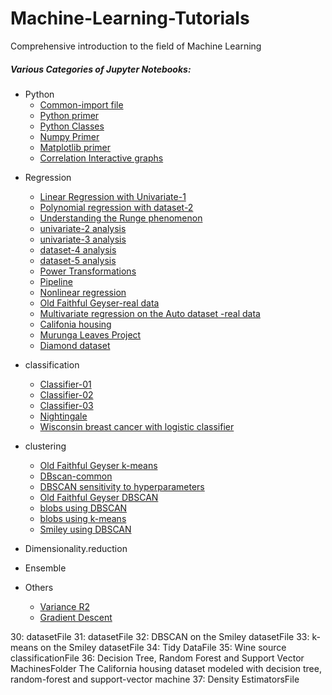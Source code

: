 # Machine-Learning-Tutorials

Comprehensive introduction to the field of Machine Learning

##### Various Categories of Jupyter Notebooks:

* Python
	- [Common-import file](notebook/common-imports.ipynb)
	- [Python primer](notebook/python/pythonBasic.ipynb)
	- [Python Classes](notebook/python/oop/object-oriented-python.ipynb)
	- [Numpy Primer](notebook/python/numpy.ipynb)
	- [Matplotlib primer](notebook/python/matplotlib.ipynb)
	- [Correlation Interactive graphs](notebook/python/correlation/README.md)
- Regression
	- [Linear Regression with Univariate-1](notebook/regression-01-univariate-1.ipynb)	
	- [Polynomial regression with dataset-2](notebook/regression-02-dataset-2.ipynb) 
	- [Understanding the Runge phenomenon](notebook/regression-03-runge-phenomenon-dataset-3.ipynb)	
	- [univariate-2 analysis](notebook/regression-04-univariate-2.ipynb)	
	- [univariate-3 analysis](notebook/regression-05-univariate-3.ipynb)
	- [dataset-4 analysis](notebook/regression-06-dataset-4.ipynb)
	- [dataset-5 analysis](notebook/regression-07-dataset-5.ipynb)
	- [Power Transformations](notebook/regression-08-power-transforms.ipynb	)
	- [Pipeline](notebook/regression-09-pipeline.ipynb)
	- [Nonlinear regression](notebook/regression-10-non-linear-regression.ipynb)
	- [Old Faithful Geyser-real data](notebook/regression-11-old-faithful-geyser.ipynb)
	- [Multivariate regression on the Auto dataset -real data](notebook/regression-12-auto-mpg.ipynb)
	- [Califonia housing](notebook/regression-13-california-housing.ipynb)
	- [Murunga Leaves Project](notebook/regression-14-moringa-leaf.ipynb)
	- [Diamond dataset](notebook/regression-15-diamond.ipynb)
	 
	 
- classification
	- [Classifier-01](notebook/classifier/classifier-01-classifier-1.ipynb)
	- [Classifier-02](notebook/classifier/classifier-02-classifier-2.ipynb)
	- [Classifier-03](notebook/classifier/classifier-03-classifier-3.ipynb)
	- [Nightingale](notebook/classifier/classifier-04-nightingale.ipynb)
	- [Wisconsin breast cancer with logistic classifier](notebook/classifier/classifier-05-breast-cancer.ipynb)
	
	
- clustering      
	- [Old Faithful Geyser k-means](notebook/cluster/old-faithful-geyser-kmeans.ipynb)
	- [DBscan-common](notebook/cluster/dbscan_common.ipynb)
	- [DBSCAN sensitivity to hyperparameters](notebook/cluster/dbscan_hyperparameters.ipynb)
	- [Old Faithful Geyser DBSCAN](notebook/cluster/old-faithful-geyser-dbscan.ipynb)
	- [blobs using DBSCAN](notebook/cluster/blobs-dbscan.ipynb) 
	- [blobs using k-means](notebook/cluster/blobs-kmeans.ipynb)
	- [Smiley using DBSCAN](notebook/cluster/smiley-dbscan.ipynb)

	 
- Dimensionality.reduction
- Ensemble
- Others
	- [Variance R2](notebook/others-01-rss-variance-r2.ipynb)
	- [Gradient Descent](notebook/others-02-gradient-descent.ipynb)



30:  datasetFile
31:  datasetFile
32: DBSCAN on the Smiley datasetFile
33: k-means on the Smiley datasetFile
34: Tidy DataFile
35: Wine source classificationFile
36: Decision Tree, Random Forest and Support Vector MachinesFolder The California housing dataset modeled with decision tree, random-forest and support-vector machine
37: Density EstimatorsFile
